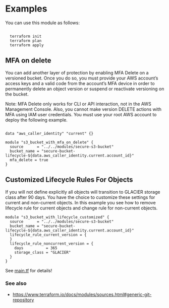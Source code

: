 # Examples

You can use this module as follows:

```

  terraform init
  terraform plan
  terraform apply

```

## MFA on delete

You can add another layer of protection by enabling MFA Delete on a versioned bucket.
Once you do so, you must provide your AWS account’s access keys and a valid code from the account’s MFA device
in order to permanently delete an object version or suspend or reactivate versioning on the bucket.

Note:  MFA Delete only works for CLI or API interaction, not in the AWS Management Console.
Also, you cannot make version DELETE actions with MFA using IAM user credentials.
You must use your root AWS account to deploy the following example.

```hcl

data "aws_caller_identity" "current" {}

module "s3_bucket_with_mfa_on_delete" {
  source      = "../../modules/secure-s3-bucket"
  bucket_name = "secure-bucket-lifecycle-${data.aws_caller_identity.current.account_id}"
  mfa_delete = true
}

```

## Customized Lifecycle Rules For Objects

If you will not define explicitly all objects will transition to GLACIER storage class after 90 days.
You have the choice to customize these settings for current and non-current objects. In this example
you see how to remove lifecycle rule for current objects and change rule for non-current objects.

```hcl
module "s3_bucket_with_lifecycle_customized" {
  source      = "../../modules/secure-s3-bucket"
  bucket_name = "secure-bucket-lifecycle-${data.aws_caller_identity.current.account_id}"
  lifecycle_rule_current_version = {
  }
  lifecycle_rule_noncurrent_version = {
    days          = 365
    storage_class = "GLACIER"
  }
}

```

See [main.tf](https://github.com/centriascolocation/terraform-aws-security/blob/master/examples/secure-s3-buckets/main.tf) for details!

### See also

* https://www.terraform.io/docs/modules/sources.html#generic-git-repository
